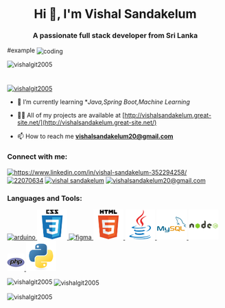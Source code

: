 
<h1 align="center">Hi 👋, I'm Vishal Sandakelum</h1>
<h3 align="center">A passionate full stack developer from Sri Lanka</h3>
#example

<img align="center" alt = "coding" width="400" src = "https://user-images.githubusercontent.com/55389276/140866485-8fb1c876-9a8f-4d6a-98dc-08c4981eaf70.gif">

<p align="left"> <img src="https://komarev.com/ghpvc/?username=vishalgit2005&label=Profile%20views&color=0e75b6&style=flat" alt="vishalgit2005" /> </p>
<h1 align="center"></h1>
<p align="left"> <a href="https://github.com/ryo-ma/github-profile-trophy"><img src="https://github-profile-trophy.vercel.app/?username=vishalgit2005" alt="vishalgit2005" /></a> </p>

- 🌱 I’m currently learning **Java,Spring Boot,Machine Learning*

- 👨‍💻 All of my projects are available at [http://vishalsandakelum.great-site.net/](http://vishalsandakelum.great-site.net/)

- 📫 How to reach me **vishalsandakelum20@gmail.com**

<h3 align="left">Connect with me:</h3>
<p align="left">
<a href="https://linkedin.com/in/https://www.linkedin.com/in/vishal-sandakelum-352294258/" target="blank"><img align="center" src="https://raw.githubusercontent.com/rahuldkjain/github-profile-readme-generator/master/src/images/icons/Social/linked-in-alt.svg" alt="https://www.linkedin.com/in/vishal-sandakelum-352294258/" height="50" width="50" /></a>
<a href="https://stackoverflow.com/users/22070634" target="blank"><img align="center" src="https://raw.githubusercontent.com/rahuldkjain/github-profile-readme-generator/master/src/images/icons/Social/stack-overflow.svg" alt="22070634" height="50" width="50" /></a>
<a href="https://fb.com/vishal sandakelum" target="blank"><img align="center" src="https://raw.githubusercontent.com/rahuldkjain/github-profile-readme-generator/master/src/images/icons/Social/facebook.svg" alt="vishal sandakelum" height="50" width="50" /></a>
<a href="https://www.hackerrank.com/vishalsandakelum20@gmail.com" target="blank"><img align="center" src="https://raw.githubusercontent.com/rahuldkjain/github-profile-readme-generator/master/src/images/icons/Social/hackerrank.svg" alt="vishalsandakelum20@gmail.com" height="50" width="50" /></a>
</p>

<h3 align="left">Languages and Tools:</h3>
<p align="left"> <a href="https://www.arduino.cc/" target="_blank" rel="noreferrer"> <img src="https://cdn.worldvectorlogo.com/logos/arduino-1.svg" alt="arduino" width="40" height="40"/> </a> <a href="https://www.w3schools.com/css/" target="_blank" rel="noreferrer"> <img src="https://raw.githubusercontent.com/devicons/devicon/master/icons/css3/css3-original-wordmark.svg" alt="css3" width="70" height="70"/> </a> <a href="https://www.figma.com/" target="_blank" rel="noreferrer"> <img src="https://www.vectorlogo.zone/logos/figma/figma-icon.svg" alt="figma" width="40" height="40"/> </a> <a href="https://www.w3.org/html/" target="_blank" rel="noreferrer"> <img src="https://raw.githubusercontent.com/devicons/devicon/master/icons/html5/html5-original-wordmark.svg" alt="html5" width="70" height="70"/> </a> <a href="https://www.java.com" target="_blank" rel="noreferrer"> <img src="https://raw.githubusercontent.com/devicons/devicon/master/icons/java/java-original.svg" alt="java" width="70" height="70"/> </a> <a href="https://www.mysql.com/" target="_blank" rel="noreferrer"> <img src="https://raw.githubusercontent.com/devicons/devicon/master/icons/mysql/mysql-original-wordmark.svg" alt="mysql" width="70" height="70"/> </a> <a href="https://nodejs.org" target="_blank" rel="noreferrer"> <img src="https://raw.githubusercontent.com/devicons/devicon/master/icons/nodejs/nodejs-original-wordmark.svg" alt="nodejs" width="70" height="70"/> </a> <a href="https://www.php.net" target="_blank" rel="noreferrer"> <img src="https://raw.githubusercontent.com/devicons/devicon/master/icons/php/php-original.svg" alt="php" width="40" height="40"/> </a> <a href="https://www.python.org" target="_blank" rel="noreferrer"> <img src="https://raw.githubusercontent.com/devicons/devicon/master/icons/python/python-original.svg" alt="python" width="70" height="70"/> </a> </p>

<p><img align="left" src="https://github-readme-stats.vercel.app/api/top-langs?username=vishalgit2005&show_icons=true&locale=en&layout=compact" alt="vishalgit2005" /></p>

<p>&nbsp;<img align="center" src="https://github-readme-stats.vercel.app/api?username=vishalgit2005&show_icons=true&locale=en" alt="vishalgit2005" /></p>

<p><img align="center" src="https://github-readme-streak-stats.herokuapp.com/?user=vishalgit2005&" alt="vishalgit2005" /></p>
